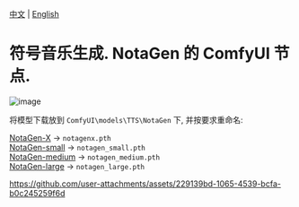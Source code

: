 [中文](README.md) | [English](README-en.md)

# 符号音乐生成. NotaGen 的 ComfyUI 节点.

![image](https://github.com/billwuhao/ComfyUI_KokoroTTS_MW/blob/master/images/2025-03-10_06-24-03.png)

将模型下载放到 `ComfyUI\models\TTS\NotaGen` 下, 并按要求重命名:

[NotaGen-X](https://huggingface.co/ElectricAlexis/NotaGen/blob/main/weights_notagenx_p_size_16_p_length_1024_p_layers_20_h_size_1280.pth) → `notagenx.pth`  
[NotaGen-small](https://huggingface.co/ElectricAlexis/NotaGen/blob/main/weights_notagen_pretrain_p_size_16_p_length_2048_p_layers_12_c_layers_3_h_size_768_lr_0.0002_batch_8.pth) → `notagen_small.pth`   
[NotaGen-medium](https://huggingface.co/ElectricAlexis/NotaGen/blob/main/weights_notagen_pretrain_p_size_16_p_length_2048_p_layers_16_c_layers_3_h_size_1024_lr_0.0001_batch_4.pth) → `notagen_medium.pth`  
[NotaGen-large](https://huggingface.co/ElectricAlexis/NotaGen/blob/main/weights_notagen_pretrain_p_size_16_p_length_1024_p_layers_20_c_layers_6_h_size_1280_lr_0.0001_batch_4.pth) → `notagen_large.pth`  


https://github.com/user-attachments/assets/229139bd-1065-4539-bcfa-b0c245259f6d

